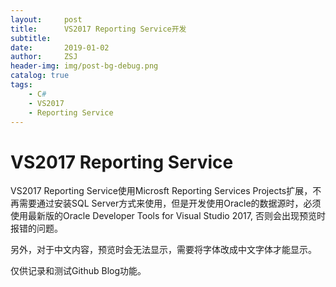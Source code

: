 ```yaml
---
layout:     post
title:      VS2017 Reporting Service开发
subtitle:   
date:       2019-01-02
author:     ZSJ
header-img: img/post-bg-debug.png
catalog: true
tags:
    - C#
    - VS2017
    - Reporting Service
---
```

# VS2017 Reporting Service
VS2017 Reporting Service使用Microsft Reporting Services Projects扩展，不再需要通过安装SQL Server方式来使用，但是开发使用Oracle的数据源时，必须使用最新版的Oracle Developer Tools for Visual Studio 2017, 否则会出现预览时报错的问题。

另外，对于中文内容，预览时会无法显示，需要将字体改成中文字体才能显示。

仅供记录和测试Github Blog功能。